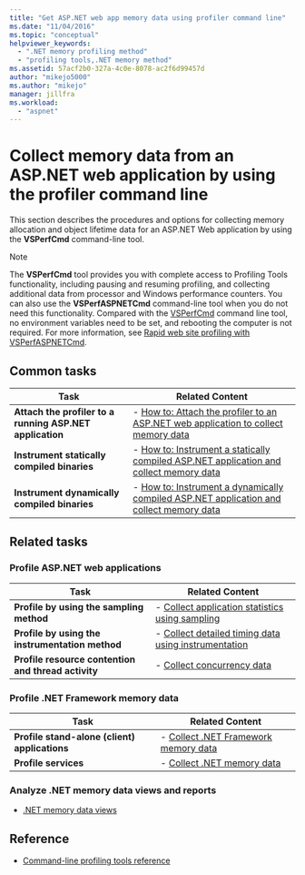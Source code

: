 ```yaml
---
title: "Get ASP.NET web app memory data using profiler command line"
ms.date: "11/04/2016"
ms.topic: "conceptual"
helpviewer_keywords:
  - ".NET memory profiling method"
  - "profiling tools,.NET memory method"
ms.assetid: 57acf2b0-327a-4c0e-8078-ac2f6d99457d
author: "mikejo5000"
ms.author: "mikejo"
manager: jillfra
ms.workload:
  - "aspnet"
---
```

# Collect memory data from an ASP.NET web application by using the profiler command line
This section describes the procedures and options for collecting memory allocation and object lifetime data for an ASP.NET Web application by using the **VSPerfCmd** command-line tool.

> [!NOTE]
> The **VSPerfCmd** tool provides you with complete access to Profiling Tools functionality, including pausing and resuming profiling, and collecting additional data from processor and Windows performance counters. You can also use the  **VSPerfASPNETCmd** command-line tool when you do not need this functionality. Compared with the [VSPerfCmd](../profiling/vsperfcmd.md) command line tool, no environment variables need to be set, and rebooting the computer is not required. For more information, see [Rapid web site profiling with VSPerfASPNETCmd](../profiling/rapid-web-site-profiling-with-vsperfaspnetcmd.md).

## Common tasks

|Task|Related Content|
|----------|---------------------|
|**Attach the profiler to a running ASP.NET application**|-   [How to: Attach the profiler to an ASP.NET web application to collect memory data](../profiling/how-to-attach-the-profiler-to-an-aspnet-web-application-to-collect-memory-data-by-using-the-command-line.md)|
|**Instrument statically compiled binaries**|-   [How to: Instrument a statically compiled ASP.NET application and collect memory data](../profiling/how-to-instrument-a-statically-compiled-aspnet-app-and-collect-memory-data.md)|
|**Instrument dynamically compiled binaries**|-   [How to: Instrument a dynamically compiled ASP.NET application and collect memory data](../profiling/how-to-instrument-a-dynamically-compiled-aspnet-web-application-and-collect-memory-data.md)|

## Related tasks

### Profile ASP.NET web applications

|Task|Related Content|
|----------|---------------------|
|**Profile by using the sampling method**|-   [Collect application statistics using sampling](../profiling/collecting-application-statistics-for-aspnet-using-the-profiler-sampling-method.md)|
|**Profile by using the instrumentation method**|-   [Collect detailed timing data using instrumentation](../profiling/collecting-detailed-timing-data-aspnet-profiler-instrumentation-method.md)|
|**Profile resource contention and thread activity**|-   [Collect concurrency data](../profiling/collecting-concurrency-data-for-an-aspnet-web-application.md)|

### Profile .NET Framework memory data

|Task|Related Content|
|----------|---------------------|
|**Profile stand-alone (client) applications**|-   [Collect .NET Framework memory data](../profiling/collecting-dotnet-framework-memory-data-for-stand-alone-applications.md)|
|**Profile services**|-   [Collect .NET memory data](../profiling/collecting-memory-data-from-dotnet-framework-services-by-using-the-profiler-command-line.md)|

### Analyze .NET memory data views and reports
- [.NET memory data views](../profiling/dotnet-memory-data-views.md)

## Reference
- [Command-line profiling tools reference](../profiling/command-line-profiling-tools-reference.md)